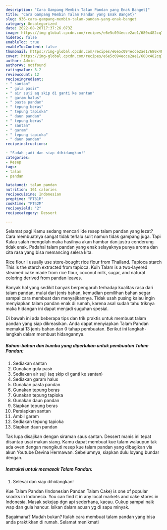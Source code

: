 ```yaml
---
description: "Cara Gampang Membin Talam Pandan yang Enak Banget}"
title: "Cara Gampang Membin Talam Pandan yang Enak Banget}"
slug: 936-cara-gampang-membin-talam-pandan-yang-enak-banget
category: Uncategorized
date: 2022-08-20T17:37:26.073Z
image: https://img-global.cpcdn.com/recipes/e6e5c094ecce2ae1/680x482cq70/talam-pandan-foto-resep-utama.jpg
hideToc: false
enableToc: true
enableTocContent: false
thumbnail: https://img-global.cpcdn.com/recipes/e6e5c094ecce2ae1/680x482cq70/talam-pandan-foto-resep-utama.jpg
cover: https://img-global.cpcdn.com/recipes/e6e5c094ecce2ae1/680x482cq70/talam-pandan-foto-resep-utama.jpg
author: Admin
authorAv: notfound
ratingvalue: 3.2
reviewcount: 12
recipeingredient:
- " santan"
- " gula pasir"
- " air suji aq skip di ganti ke santan"
- " garam halus"
- " pasta pandan"
- " tepung beras"
- " tepung tapioka"
- " daun pandan"
- " tepung beras"
- " santan"
- " garam"
- " tepung tapioka"
- " daun pandan"
recipeinstructions:

- "Sudah jadi dan siap dihidangkan!"
categories:
- Resep
tags:
- talam
- pandan

katakunci: talam pandan 
nutrition: 161 calories
recipecuisine: Indonesian
preptime: "PT31M"
cooktime: "PT42M"
recipeyield: "2"
recipecategory: Dessert

---
```



Selamat pagi Kamu sedang mencari ide resep talam pandan yang lezat? Cara membuatnya sangat tidak terlalu sulit namun tidak gampang juga. Tapi Kalau salah mengolah maka hasilnya akan hambar dan justru cenderung tidak enak. Padahal talam pandan yang enak selayaknya punya aroma dan cita rasa yang bisa memancing selera kita.


Rice flour I usually use store-bought rice flour from Thailand. Tapioca starch This is the starch extracted from tapioca. Kuih Talam is a two-layered steamed cake made from rice flour, coconut milk, sugar, and natural coloring derived from pandan leaves.

Banyak hal yang sedikit banyak berpengaruh terhadap kualitas rasa dari talam pandan, mulai dari jenis bahan, kemudian pemilihan bahan segar sampai cara membuat dan menyajikannya. Tidak usah pusing kalau ingin menyiapkan talam pandan enak di rumah, karena asal sudah tahu triknya maka hidangan ini dapat menjadi suguhan spesial.


Di bawah ini ada beberapa tips dan trik praktis untuk membuat talam pandan yang siap dikreasikan. Anda dapat menyiapkan Talam Pandan memakai 13 jenis bahan dan 0 tahap pembuatan. Berikut ini langkah-langkah dalam membuat hidangannya.

<!--inarticleads1-->

##### Bahan-bahan dan bumbu yang diperlukan untuk pembuatan Talam Pandan:

1. Sediakan  santan
1. Gunakan  gula pasir
1. Sediakan  air suji (aq skip di ganti ke santan)
1. Sediakan  garam halus
1. Gunakan  pasta pandan
1. Gunakan  tepung beras
1. Gunakan  tepung tapioka
1. Gunakan  daun pandan
1. Siapkan  tepung beras
1. Persiapkan  santan
1. Ambil  garam
1. Sediakan  tepung tapioka
1. Siapkan  daun pandan


Tak lupa disajikan dengan siraman saus santan. Dessert manis ini tepat disantap usai makan siang. Kamu dapat membuat kue talam walaupun tak ada oven dengan mengikuti resep kue talam pandan yang dibagikan via akun Youtube Devina Hermawan. Sebelumnya, siapkan dulu loyang bundar dengan. 

<!--inarticleads2-->

##### Instruksi untuk memasak Talam Pandan:


1. Selesai dan siap dihidangkan!

Kue Talam Pandan (Indonesian Pandan Talam Cake) is one of popular snacks in Indonesia. You can find it in any local markets and cake stores in Indonesia. Masak sekejap dgn api sederhana, kacau. Cukup sampai naik wap dan gula hancur. Isikan dalam acuan yg di sapu minyak. 

Bagaimana? Mudah bukan? Itulah cara membuat talam pandan yang bisa anda praktikkan di rumah. Selamat menikmati

